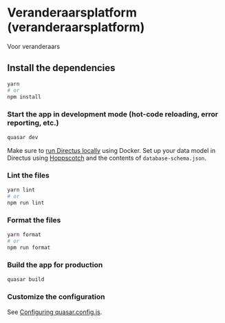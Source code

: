 # Veranderaarsplatform (veranderaarsplatform)

Voor veranderaars

## Install the dependencies
```bash
yarn
# or
npm install
```

### Start the app in development mode (hot-code reloading, error reporting, etc.)
```bash
quasar dev
```

Make sure to [run Directus locally](https://docs.directus.io/getting-started/quickstart.html) using Docker. Set up your data model in Directus using [Hoppscotch](https://docs.directus.io/guides/migration/hoppscotch.html) and the contents of ```database-schema.json```.


### Lint the files
```bash
yarn lint
# or
npm run lint
```


### Format the files
```bash
yarn format
# or
npm run format
```



### Build the app for production
```bash
quasar build
```

### Customize the configuration
See [Configuring quasar.config.js](https://v2.quasar.dev/quasar-cli-vite/quasar-config-js).
